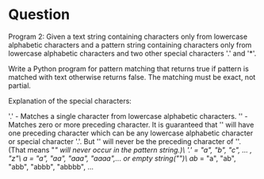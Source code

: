 # Question

Program 2: Given a text string containing characters only from lowercase alphabetic characters and a pattern string containing characters only from lowercase alphabetic characters and two other special characters '.' and '\*'.

Write a Python program for pattern matching that returns true if pattern is matched with text otherwise returns false. The matching must be exact, not partial.

Explanation of the special characters:

'.' - Matches a single character from lowercase alphabetic characters.
'' - Matches zero or more preceding character. It is guaranteed that '' will have one preceding character which can be any lowercase alphabetic character or special character '.'. But '' will never be the preceding character of ''. (That means "_" will never occur in the pattern string.)\ '.' = "a", "b", "c", ... , "z"\ a = "a", "aa", "aaa", "aaaa",... or empty string("")\ ab_ = "a", "ab", "abb", "abbb", "abbbb", ...
